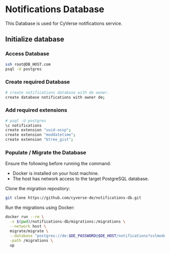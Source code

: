 # Notifications Database

This Database is used for CyVerse notifications service.

## Initialize database

### Access Database

```bash
ssh root@DB_HOST.com
psql -U postgres
```

### Create required Database

```bash
# create notifications database with de owner.
create database notifications with owner de;
```

### Add required extensions

```bash
# psql -U postgres
\c notifications 
create extension "uuid-ossp";
create extension "moddatetime";
create extension "btree_gist";
```

### Populate / Migrate the Database

Ensure the following before running the command:
- Docker is installed on your host machine.
- The host has network access to the target PostgreSQL database.

Clone the migration repository:

```bash
git clone https://github.com/cyverse-de/notifications-db.git
```

Run the migrations using Docker:

```bash
docker run --rm \
  -v $(pwd)/notifications-db/migrations:/migrations \
  --network host \
  migrate/migrate \
  --database "postgres://de:$DE_PASSWORD@$DE_HOST/notifications?sslmode=disable" \
  -path /migrations \
  up
```
